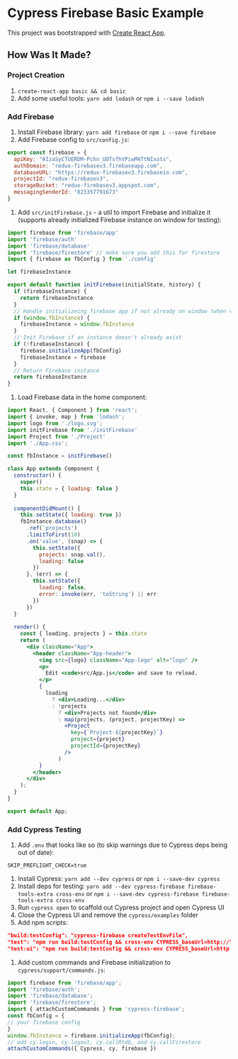 # Cypress Firebase Basic Example

This project was bootstrapped with [Create React App](https://github.com/facebook/create-react-app).


## How Was It Made?
### Project Creation
1. `create-react-app basic && cd basic`
1. Add some useful tools: `yarn add lodash` or `npm i --save lodash`

### Add Firebase
1. Install Firebase library: `yarn add firebase` or `npm i --save firebase`
1. Add Firebase config to `src/config.js`:
  ```js
  export const firebase = {
    apiKey: "AIzaSyCTUERDM-Pchn_UDTsfhVPiwM4TtNIxots",
    authDomain: "redux-firebasev3.firebaseapp.com",
    databaseURL: "https://redux-firebasev3.firebaseio.com",
    projectId: "redux-firebasev3",
    storageBucket: "redux-firebasev3.appspot.com",
    messagingSenderId: "823357791673"
  }
  ```
1. Add `src/initFirebase.js` - a util to import Firebase and initialize it (supports already initialized Firebase instance on window for testing):

  ```js
  import firebase from 'firebase/app'
  import 'firebase/auth'
  import 'firebase/database'
  import 'firebase/firestore' // make sure you add this for firestore
  import { firebase as fbConfig } from './config'

  let firebaseInstance

  export default function initFirebase(initialState, history) {
    if (firebaseInstance) {
      return firebaseInstance
    }
    // Handle initializeing firebase app if not already on window (when running tests)
    if (window.fbInstance) {
      firebaseInstance = window.fbInstance
    }
    // Init Firebase if an instance doesn't already exist
    if (!firebaseInstance) {
      firebase.initializeApp(fbConfig)
      firebaseInstance = firebase
    }
    // Return Firebase instance
    return firebaseInstance
  }
  ```

1. Load Firebase data in the home component:
  
  ```jsx
  import React, { Component } from 'react';
  import { invoke, map } from 'lodash';
  import logo from './logo.svg';
  import initFirebase from './initFirebase'
  import Project from './Project'
  import './App.css';

  const fbInstance = initFirebase()

  class App extends Component {
    constructor() {
      super()
      this.state = { loading: false }
    }
    
    componentDidMount() {
      this.setState({ loading: true })
      fbInstance.database()
        .ref('projects')
        .limitToFirst(10)
        .on('value', (snap) => {
          this.setState({
            projects: snap.val(),
            loading: false
          })
        }, (err) => {
          this.setState({
            loading: false,
            error: invoke(err, 'toString') || err
          })
        })
    }
    
    render() {
      const { loading, projects } = this.state
      return (
        <div className="App">
          <header className="App-header">
            <img src={logo} className="App-logo" alt="logo" />
            <p>
              Edit <code>src/App.js</code> and save to reload.
            </p>
            {
              loading
                ? <div>Loading...</div>
                : !projects
                  ? <div>Projects not found</div>
                  : map(projects, (project, projectKey) =>
                    <Project
                      key={`Project-${projectKey}`}
                      project={project}
                      projectId={projectKey}
                    />
                  )
            }
          </header>
        </div>
      );
    }
  }

  export default App;
  ```

### Add Cypress Testing
1. Add `.env` that looks like so (to skip warnings due to Cypress deps being out of date):
  ```
  SKIP_PREFLIGHT_CHECK=true
  ```
1. Install Cypress: `yarn add --dev cypress` or `npm i --save-dev cypress`
1. Install deps for testing: `yarn add --dev cypress-firebase firebase-tools-extra cross-env` or `npm i --save-dev cypress-firebase firebase-tools-extra cross-env`
1. Run `cypress open` to scaffold out Cypress project and open Cypress UI
1. Close the Cypress UI and remove the `cypress/examples` folder
1. Add npm scripts:
  ```json
  "build:testConfig": "cypress-firebase createTestEnvFile",
  "test": "npm run build:testConfig && cross-env CYPRESS_baseUrl=http://localhost:3000 cypress run",
  "test:ui": "npm run build:testConfig && cross-env CYPRESS_baseUrl=http://localhost:3000 cypress open",
  ```
1. Add custom commands and Firebase initialization to `cypress/support/commands.js`:
  ```js
  import firebase from 'firebase/app';
  import 'firebase/auth';
  import 'firebase/database';
  import 'firebase/firestore';
  import { attachCustomCommands } from 'cypress-firebase';
  const fbConfig = {
  // your firebase config
  }
  window.fbInstance = firebase.initializeApp(fbConfig);
  // add cy.login, cy.logout, cy.callRtdb, and cy.callFirestore
  attachCustomCommands({ Cypress, cy, firebase })
  ```